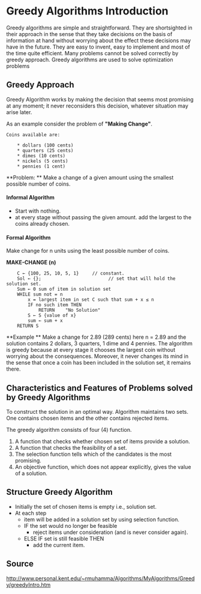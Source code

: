 # Greedy Algorithms Introduction
Greedy algorithms are simple and straightforward. They are shortsighted in their approach in the sense that they take decisions on the basis of information at hand without worrying about the effect these decisions may have in the future. They are easy to invent, easy to implement and most of the time quite efficient. Many problems cannot be solved correctly by greedy approach. Greedy algorithms are used to solve optimization problems

## Greedy Approach
Greedy Algorithm works by making the decision that seems most promising at any moment; it never reconsiders this decision, whatever situation may arise later.

As an example consider the problem of **"Making Change"**.

    Coins available are:

        * dollars (100 cents)
        * quarters (25 cents)
        * dimes (10 cents)
        * nickels (5 cents)
        * pennies (1 cent)
**Problem: **    Make a change of a given amount using the smallest possible number of coins.

 

#### Informal Algorithm
* Start with nothing.
* at every stage without passing the given amount.
     add the largest to the coins already chosen.

#### Formal Algorithm
Make change for n units using the least possible number of coins.

**MAKE-CHANGE (n)**
        
        C ← {100, 25, 10, 5, 1}     // constant.
        Sol ← {};                         // set that will hold the solution set.
        Sum ← 0 sum of item in solution set
        WHILE sum not = n
            x = largest item in set C such that sum + x ≤ n
            IF no such item THEN
                RETURN    "No Solution"
            S ← S {value of x}
            sum ← sum + x
        RETURN S

**Example **   Make a change for 2.89 (289 cents) here n = 2.89 and the solution contains 2 dollars, 3 quarters, 1 dime and 4 pennies. The algorithm is greedy because at every stage it chooses the largest coin without worrying about the consequences. Moreover, it never changes its mind in the sense that once a coin has been included in the solution set, it remains there.


## Characteristics and Features of Problems solved by Greedy Algorithms

To construct the solution in an optimal way. Algorithm maintains two sets. One contains chosen items and the other contains rejected items.

The greedy algorithm consists of four (4) function.

1. A function that checks whether chosen set of items provide a solution.
2. A function that checks the feasibility of a set.
3. The selection function tells which of the candidates is the most promising.
4. An objective function, which does not appear explicitly, gives the value of a solution.

## Structure Greedy Algorithm

* Initially the set of chosen items is empty i.e., solution set.
* At each step
   * item will be added in a solution set by using selection function.
   * IF the set would no longer be feasible
      * reject items under consideration (and is never consider again).
   * ELSE IF set is still feasible THEN
      * add the current item.

## Source
http://www.personal.kent.edu/~rmuhamma/Algorithms/MyAlgorithms/Greedy/greedyIntro.htm
